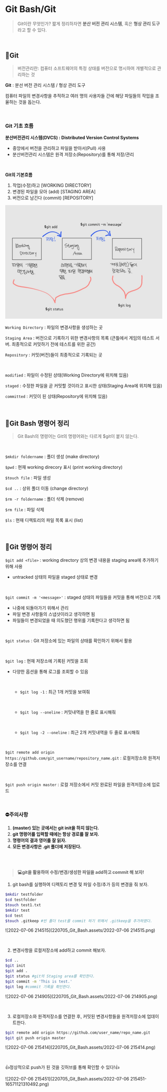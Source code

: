 # Git Bash/Git

> Git이란 무엇인가? 짧게 정리하자면 **분산 버전 관리 시스템**, 혹은 **형상 관리 도구** 라고 할 수 있다.  

<br>


## 📖Git

> 버전관리란: 컴퓨터 소프트웨어의 특정 상태를 버전으로 명시하여 개별적으로 관리하는 것

**Git** : 분선 버전 관리 시스템 / 형상 관리 도구

컴퓨터 파일의 변경사항을 추적하고 여러 명의 사용자들 간에 해당 파일들의 작업을 조율하는 것을 돕는다. 

<br>

### Git 기초 흐름

**분산버전관리 시스템(DVCS) : Distributed Version Control Systems**

- 중앙에서 버전을 관리하고 파일을 받아서(Pull) 사용
- 분산버전관리 시스템은 원격 저장소(Repository)를 통해 저장/관리

<br>

**Git의 기본흐름**

1. 작업(수정)하고 [WORKING DIRECTORY]
2. 변경된 파일을 모아 (add) [STAGING AREA]
3. 버전으로 남긴다 (commit) [REPOSITORY]

![KakaoTalk_20220706_212446716](220705_Git_Bash.assets/KakaoTalk_20220706_212446716.jpg)

`Working Directory` : 파일의 변경사항을 생성하는 곳

`Staging Area` : 버전으로 기록하기 위한 변경사항의 목록 (큰틀에서 게임의 테스트 서버. 최종적으로 커밋하기 전에 테스트를 위한 공간)

`Repository` : 커밋(버전)들이 최종적으로 기록되는 곳

  <br>


`modified` : 파일이 수정된 상태(Working Directory에 위치해 있음)

`staged` : 수정한 파일을 곧 커밋할 것이라고 표시한 상태(Staging Area에 위치해 있음)

`committed` : 커밋이 된 상태(Repository에 위치해 있음)

  <br>


## 📖Git Bash 명령어 정리

> Git Bash의 명령어는 Git의 명령어와는 다르게 $git이 붙지 않는다. 

  <br>


`$mkdir foldername` : 폴더 생성 (make directory)

`$pwd` : 현재 working direcory 표시 (print working directory)

`$touch file` : 파일 생성

`$cd ..` : 상위 폴더 이동 (change directory)

`$rm -r foldername` : 폴더 삭제 (remove)

`$rm file` : 파일 삭제

`$ls` : 현재 디렉토리의 파일 목록 표시 (list)

  <br>


## 📖Git 명령어 정리

`$git add <file>` : working directory 상의 변경 내용을 staging area에 추가하기 위해 사용

- untracked 상태의 파일을 staged 상태로 변경


<br>


`$git commit -m '<message>'` : staged 상태의 파일들을 커밋을 통해 버전으로 기록

- 나중에 되돌아가기 위해서 관리
- 파일 변경 사항들의 스냅샷이라고 생각하면 됨
- 파일들이 변경되었을 때 의도했던 행위를 기록한다고 생각하면 됨


<br>

`$git status` : Git 저장소에 있는 파일의 상태를 확인하기 위해서 활용

  <br>


`$git log` : 현재 저장소에 기록된 커밋을 조회

- 다양한 옵션을 통해 로그를 조회할 수 있음
  
    <br>


  - `$git log -1` : 최근 1개 커밋을 보여줘
  
      <br>
    
  - `$git log --oneline` : 커밋내역을 한 줄로 표시해줘
  
      <br>
    
  - `$git log -2 --oneline` : 최근 2개 커밋내역을 두 줄로 표시해줘
  
    <br>


`$git remote add origin https://github.com/git_username/repository_name.git` : 로컬저장소와 원격저장소를 연결

  <br>


`$git push origin master` : 로컬 저장소에서 커밋 완료된 파일을 원격저장소에 업로드

  <br>


### ⛔주의사항

1. **(master) 있는 곳에서는 git init을 하지 않는다.**
2. **git 명령어를 입력할 때에는 항상 경로를 잘 보자.**
3. **명령어의 결과 영어를 잘 읽자.**
3. **모든 변경사항은 .git 폴더에 저장된다.**

  <br><br>


> **💻git을 활용하여 수정/변경/생성한 파일을 add하고 commit 해 보자!**

1. git bash를 실행하여 디렉토리 변경 및 파일 수정/추가 등의 변경을 줘 보자.

```bash
$mkdir testfolder 
$cd testfolder 
$touch test1.txt 
$mkdir test
$cd test
$touch .gitkeep #빈 폴더 test를 commit 하기 위해서 .gitkeep을 추가하였다.
```

![2022-07-06 214515](220705_Git_Bash.assets/2022-07-06 214515.png)

  <br>


2. 변경사항을 로컬저장소에 add하고 commit 해보자.

```bash
$cd ..
$git init
$git add .
$git status #git의 Staging area를 확인한다.
$git commit -m 'This is test.'
$git log #commit 기록을 확인한다.
```

![2022-07-06 214905](220705_Git_Bash.assets/2022-07-06 214905.png)

  <br>


3. 로컬저장소와 원격저장소를 연결한 후, 커밋된 변경사항들을 원격저장소에 업데이트한다.

```bash
$git remote add origin https://github.com/user_name/repo_name.git
$git git push origin master
```

![2022-07-06 215414](220705_Git_Bash.assets/2022-07-06 215414.png)

  <br>


👍정상적으로 push가 된 것을 깃허브를 통해 확인할 수 있다!👍

![2022-07-06 215451](220705_Git_Bash.assets/2022-07-06 215451-16571121310492.png)
